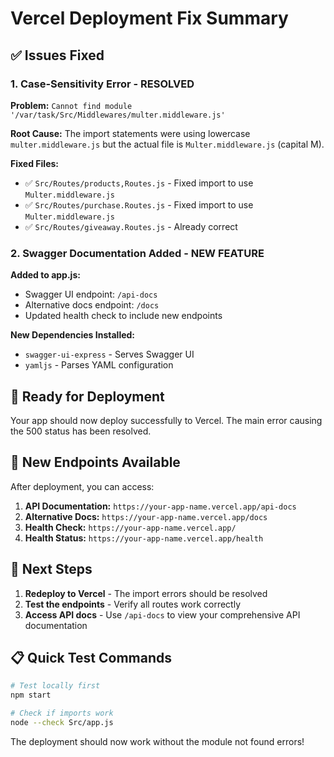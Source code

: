 # Vercel Deployment Fix Summary

## ✅ Issues Fixed

### 1. Case-Sensitivity Error - RESOLVED
**Problem:** `Cannot find module '/var/task/Src/Middlewares/multer.middleware.js'`

**Root Cause:** The import statements were using lowercase `multer.middleware.js` but the actual file is `Multer.middleware.js` (capital M).

**Fixed Files:**
- ✅ `Src/Routes/products,Routes.js` - Fixed import to use `Multer.middleware.js`
- ✅ `Src/Routes/purchase.Routes.js` - Fixed import to use `Multer.middleware.js`
- ✅ `Src/Routes/giveaway.Routes.js` - Already correct

### 2. Swagger Documentation Added - NEW FEATURE
**Added to app.js:**
- Swagger UI endpoint: `/api-docs`
- Alternative docs endpoint: `/docs`
- Updated health check to include new endpoints

**New Dependencies Installed:**
- `swagger-ui-express` - Serves Swagger UI
- `yamljs` - Parses YAML configuration

## 🚀 Ready for Deployment

Your app should now deploy successfully to Vercel. The main error causing the 500 status has been resolved.

## 📍 New Endpoints Available

After deployment, you can access:

1. **API Documentation:** `https://your-app-name.vercel.app/api-docs`
2. **Alternative Docs:** `https://your-app-name.vercel.app/docs`
3. **Health Check:** `https://your-app-name.vercel.app/`
4. **Health Status:** `https://your-app-name.vercel.app/health`

## 🔄 Next Steps

1. **Redeploy to Vercel** - The import errors should be resolved
2. **Test the endpoints** - Verify all routes work correctly
3. **Access API docs** - Use `/api-docs` to view your comprehensive API documentation

## 📋 Quick Test Commands

```bash
# Test locally first
npm start

# Check if imports work
node --check Src/app.js
```

The deployment should now work without the module not found errors!
